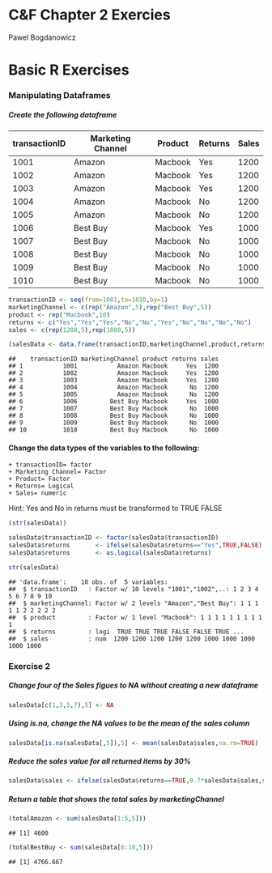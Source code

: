 # C&F Chapter 2 Exercies
Pawel Bogdanowicz  

# Basic R Exercises

### Manipulating Dataframes

##### Create the following dataframe

transactionID | Marketing Channel | Product | Returns | Sales
--------------|-------------------|---------|--------|------
1001 | Amazon | Macbook | Yes | 1200
1002 | Amazon | Macbook | Yes | 1200
1003 | Amazon | Macbook | Yes | 1200
1004 | Amazon | Macbook | No | 1200
1005 | Amazon | Macbook | No | 1200
1006 | Best Buy | Macbook | Yes  | 1000
1007 | Best Buy | Macbook | No | 1000
1008 | Best Buy | Macbook | No | 1000
1009 | Best Buy | Macbook | No | 1000
1010 | Best Buy | Macbook | No | 1000


```r
transactionID <- seq(from=1001,to=1010,by=1)
marketingChannel <- c(rep("Amazon",5),rep("Best Buy",5))
product <- rep("Macbook",10)
returns <- c("Yes","Yes","Yes","No","No","Yes","No","No","No","No")
sales <- c(rep(1200,5),rep(1000,5))

(salesData <- data.frame(transactionID,marketingChannel,product,returns,sales))
```

```
##    transactionID marketingChannel product returns sales
## 1           1001           Amazon Macbook     Yes  1200
## 2           1002           Amazon Macbook     Yes  1200
## 3           1003           Amazon Macbook     Yes  1200
## 4           1004           Amazon Macbook      No  1200
## 5           1005           Amazon Macbook      No  1200
## 6           1006         Best Buy Macbook     Yes  1000
## 7           1007         Best Buy Macbook      No  1000
## 8           1008         Best Buy Macbook      No  1000
## 9           1009         Best Buy Macbook      No  1000
## 10          1010         Best Buy Macbook      No  1000
```

#### Change the data types of the variables to the following:
    + transactionID= factor
    + Marketing Channel= Factor
    + Product= Factor
    + Returns= Logical
    + Sales= numeric
Hint: Yes and No in returns must be transformed to TRUE FALSE
    

```r
(str(salesData))

salesData$transactionID <- factor(salesData$transactionID)
salesData$returns       <- ifelse(salesData$returns=="Yes",TRUE,FALSE)
salesData$returns       <- as.logical(salesData$returns)

str(salesData)
```

```
## 'data.frame':	10 obs. of  5 variables:
##  $ transactionID   : Factor w/ 10 levels "1001","1002",..: 1 2 3 4 5 6 7 8 9 10
##  $ marketingChannel: Factor w/ 2 levels "Amazon","Best Buy": 1 1 1 1 1 2 2 2 2 2
##  $ product         : Factor w/ 1 level "Macbook": 1 1 1 1 1 1 1 1 1 1
##  $ returns         : logi  TRUE TRUE TRUE FALSE FALSE TRUE ...
##  $ sales           : num  1200 1200 1200 1200 1200 1000 1000 1000 1000 1000
```

### Exercise 2
##### Change four of the Sales figues to NA without creating a new dataframe


```r
salesData[c(1,3,5,7),5] <- NA
```

##### Using is.na, change the NA values to be the mean of the sales column


```r
salesData[is.na(salesData[,5]),5] <- mean(salesData$sales,na.rm=TRUE)
```

##### Reduce the sales value for all returned items by 30%


```r
salesData$sales <- ifelse(salesData$returns==TRUE,0.7*salesData$sales,salesData$sales)
```

##### Return a table that shows the total sales by marketingChannel


```r
(totalAmazon <- sum(salesData[1:5,5]))
```

```
## [1] 4600
```

```r
(totalBestBuy <- sum(salesData[6:10,5]))
```

```
## [1] 4766.667
```
